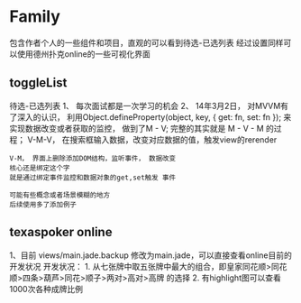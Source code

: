 Family
======
 包含作者个人的一些组件和项目，直观的可以看到待选-已选列表
 经过设置同样可以使用德州扑克online的一些可视化界面

toggleList
----------
待选-已选列表
  1、  每次面试都是一次学习的机会
  2、  14年3月2日， 对MVVM有了深入的认识，
    利用Object.defineProperty(object, key, {
            get: fn,
            set: fn
        });
    来实现数据改变或者获取的监控， 做到了M - V;
    完整的其实就是 M - V - M 的过程；
    V-M-V， 在搜索框输入数据，改变对应数据的值，触发view的rerender

    V-M， 界面上删除添加DOM结构，监听事件， 数据改变
    核心还是绑定这个字
    就是通过绑定事件监控和数据对象的get,set触发 事件

    可能有些概念或者场景模糊的地方
    后续使用多了添加例子

texaspoker online
-----------------
  1、目前 views/main.jade.backup 修改为main.jade，可以直接查看online目前的开发状况
  开发状况：
    1. 从七张牌中取五张牌中最大的组合，即皇家同花顺>同花顺>四条>葫芦>同花>顺子>两对>高对>高牌  的选择
    2. 有highlight图可以查看1000次各种成牌比例
